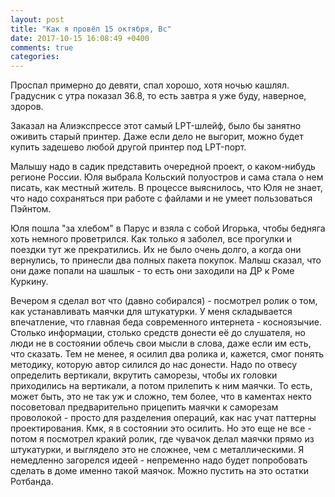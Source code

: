 ```yaml
---
layout: post
title: "Как я провёл 15 октября, Вс"
date: 2017-10-15 16:08:49 +0400
comments: true
categories: 
---
```

Проспал примерно до девяти, спал хорошо, хотя ночью кашлял. Градусник с утра показал 36.8, то есть завтра я уже буду, наверное, здоров.

Заказал на Алиэкспрессе этот самый LPT-шлейф, было бы занятно оживить старый принтер. Даже если дело не выгорит, можно будет купить задешево любой другой принтер под LPT-порт.

Малышу надо в садик представить очередной проект, о каком-нибудь регионе России. Юля выбрала Кольский полуостров и сама стала о нем писать, как местный житель. В процессе выяснилось, что Юля не знает, что надо сохраняться при работе с файлами и не умеет пользоваться Пэйнтом.

Юля пошла "за хлебом" в Парус и взяла с собой Игорька, чтобы бедняга хоть немного проветрился. Как только я заболел, все прогулки и поездки тут же прекратились. Их не было очень долго, а когда они вернулись, то принесли два полных пакета покупок. Малыш сказал, что они даже попали на шашлык - то есть они заходили на ДР к Роме Куркину.

Вечером я сделал вот что (давно собирался) - посмотрел ролик о том, как устанавливать маячки для штукатурки. У меня складывается впечатление, что главная беда современного интернета - косноязычие. Столько информации, столько средств донести её до слушателя, но люди не в состоянии облечь свои мысли в слова, даже если им есть, что сказать. Тем не менее, я осилил два ролика и, кажется, смог понять методику, которую автор силился до нас донести. Надо по отвесу определить вертикали, вкрутить саморезы, чтобы их головки приходились на вертикали, а потом прилепить к ним маячки. То есть, может быть, это не так уж и сложно, тем более, что в каментах некто посоветовал предварительно прицепить маячки к саморезам проволокой - просто для разделения операций, как нас учат паттерны проектирования. Кмк, я в состоянии это осилить. Но это еще не все - потом я посмотрел кракий ролик, где чувачок делал маячки прямо из штукатурки, и выглядело это не сложнее, чем с металлическими. Я немедленно загорелся идеей - непременно надо будет попробовать сделать в доме именно такой маячок. Можно пустить на это остатки Ротбанда.